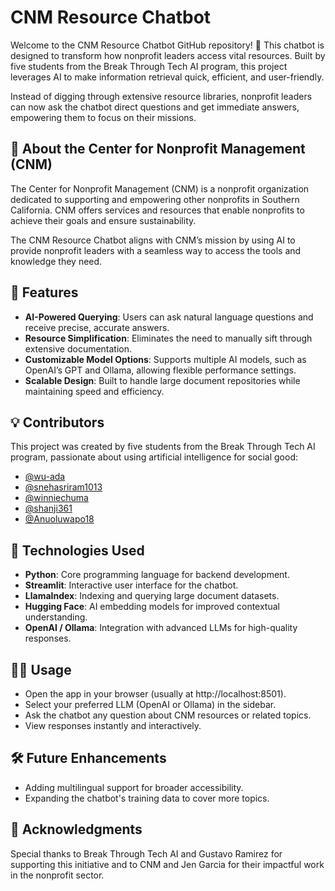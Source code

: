 # CNM Resource Chatbot  
Welcome to the CNM Resource Chatbot GitHub repository! 🎉 This chatbot is designed to transform how nonprofit leaders access vital resources. Built by five students from the Break Through Tech AI program, this project leverages AI to make information retrieval quick, efficient, and user-friendly.

Instead of digging through extensive resource libraries, nonprofit leaders can now ask the chatbot direct questions and get immediate answers, empowering them to focus on their missions.

## 🏢 About the Center for Nonprofit Management (CNM)  
The Center for Nonprofit Management (CNM) is a nonprofit organization dedicated to supporting and empowering other nonprofits in Southern California. CNM offers services and resources that enable nonprofits to achieve their goals and ensure sustainability.

The CNM Resource Chatbot aligns with CNM’s mission by using AI to provide nonprofit leaders with a seamless way to access the tools and knowledge they need.

## 📌 Features  
- **AI-Powered Querying**: Users can ask natural language questions and receive precise, accurate answers.
- **Resource Simplification**: Eliminates the need to manually sift through extensive documentation.
- **Customizable Model Options**: Supports multiple AI models, such as OpenAI’s GPT and Ollama, allowing flexible performance settings.
- **Scalable Design**: Built to handle large document repositories while maintaining speed and efficiency.

## 💡 Contributors  
This project was created by five students from the Break Through Tech AI program, passionate about using artificial intelligence for social good:
- [@wu-ada](https://github.com/wu-ada)
- [@snehasriram1013](https://github.com/snehasriram1013)
- [@winniechuma](https://github.com/winniechuma)
- [@shanji361](https://github.com/shanji361)
- [@Anuoluwapo18](https://github.com/Anuoluwapo18)  

## 🚀 Technologies Used  
- **Python**: Core programming language for backend development.
- **Streamlit**: Interactive user interface for the chatbot.
- **LlamaIndex**: Indexing and querying large document datasets.
- **Hugging Face**: AI embedding models for improved contextual understanding.
- **OpenAI / Ollama**: Integration with advanced LLMs for high-quality responses.

## 🧑‍💻 Usage  
- Open the app in your browser (usually at http://localhost:8501).
- Select your preferred LLM (OpenAI or Ollama) in the sidebar.
- Ask the chatbot any question about CNM resources or related topics.
- View responses instantly and interactively.

## 🛠️ Future Enhancements  
- Adding multilingual support for broader accessibility.
- Expanding the chatbot's training data to cover more topics.

## 🤝 Acknowledgments
Special thanks to Break Through Tech AI and Gustavo Ramirez for supporting this initiative and to CNM and Jen Garcia for their impactful work in the nonprofit sector.

